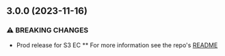 ## 3.0.0 (2023-11-16)


### ⚠ BREAKING CHANGES

* Prod release for S3 EC
** For more information see the repo's [README](https://github.com/aws/amazon-s3-encryption-client-go/blob/main/README.md)

